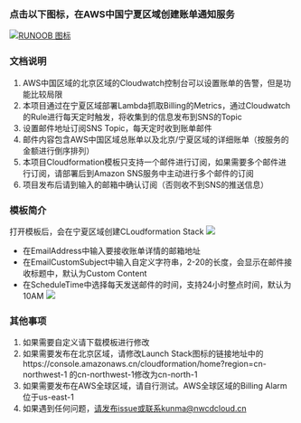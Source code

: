 ### 点击以下图标，在AWS中国宁夏区域创建账单通知服务
[![RUNOOB 图标](https://nwcdlab.s3.cn-northwest-1.amazonaws.com.cn/cloudformation/cf.png)](https://console.amazonaws.cn/cloudformation/home?region=cn-northwest-1#/stacks/new?stackName=awsChinaRegionBillingNotice&templateURL=https://nwcdlab.s3.cn-northwest-1.amazonaws.com.cn/cloudformation/lambdaBilling/chinaBillingNotice.yaml)

### 文档说明
1. AWS中国区域的北京区域的Cloudwatch控制台可以设置账单的告警，但是功能比较局限
2. 本项目通过在宁夏区域部署Lambda抓取Billing的Metrics，通过Cloudwatch的Rule进行每天定时触发，将收集到的信息发布到SNS的Topic
3. 设置邮件地址订阅SNS Topic，每天定时收到账单邮件
4. 邮件内容包含AWS中国区域总账单以及北京/宁夏区域的详细账单（按服务的金额进行倒序排列）
5. 本项目Cloudformation模板只支持一个邮件进行订阅，如果需要多个邮件进行订阅，请部署后到Amazon SNS服务中主动进行多个邮件的订阅
6. 项目发布后请到输入的邮箱中确认订阅（否则收不到SNS的推送信息）

### 模板简介
打开模板后，会在宁夏区域创建CLoudformation Stack
![](https://nwcdlab.s3.cn-northwest-1.amazonaws.com.cn/cloudformation/lambdaBilling/billingCfA.jpg)

* 在EmailAddress中输入要接收账单详情的邮箱地址
* 在EmailCustomSubject中输入自定义字符串，2-20的长度，会显示在邮件接收标题中，默认为Custom Content
* 在ScheduleTime中选择每天发送邮件的时间，支持24小时整点时间，默认为10AM
![](https://nwcdlab.s3.cn-northwest-1.amazonaws.com.cn/cloudformation/lambdaBilling/billingCfB.jpg)

### 其他事项
1. 如果需要自定义请下载模板进行修改
2. 如果需要发布在北京区域，请修改Launch Stack图标的链接地址中的https://console.amazonaws.cn/cloudformation/home?region=cn-northwest-1 的cn-northwest-1修改为cn-north-1
3. 如果需要发布在AWS全球区域，请自行测试。AWS全球区域的Billing Alarm位于us-east-1
4. 如果遇到任何问题，请发布issue或联系kunma@nwcdcloud.cn

